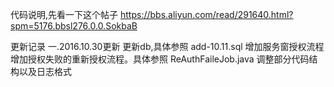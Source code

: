 
代码说明,先看一下这个帖子
https://bbs.aliyun.com/read/291640.html?spm=5176.bbsl276.0.0.SokbaB




更新记录
一.2016.10.30更新
  更新db,具体参照 add-10.11.sql
  增加服务窗授权流程
  增加授权失败的重新授权流程。具体参照 ReAuthFaileJob.java
  调整部分代码结构以及日志格式



